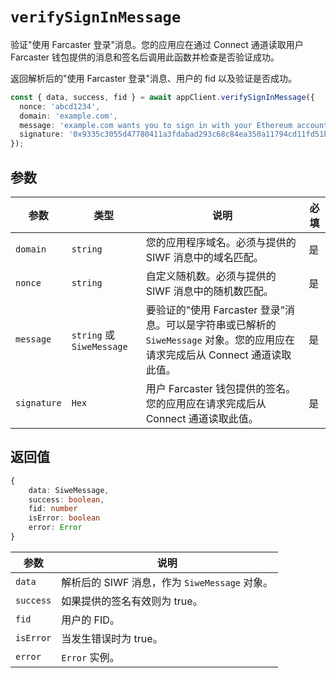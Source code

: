 # `verifySignInMessage`

验证"使用 Farcaster 登录"消息。您的应用应在通过 Connect 通道读取用户 Farcaster 钱包提供的消息和签名后调用此函数并检查是否验证成功。

返回解析后的"使用 Farcaster 登录"消息、用户的 fid 以及验证是否成功。

```ts
const { data, success, fid } = await appClient.verifySignInMessage({
  nonce: 'abcd1234',
  domain: 'example.com',
  message: 'example.com wants you to sign in with your Ethereum account…',
  signature: '0x9335c3055d47780411a3fdabad293c68c84ea350a11794cd11fd51b…',
});
```

## 参数

| 参数        | 类型                      | 说明                                                                                                                          | 必填 |
| ----------- | ------------------------- | ----------------------------------------------------------------------------------------------------------------------------- | ---- |
| `domain`    | `string`                  | 您的应用程序域名。必须与提供的 SIWF 消息中的域名匹配。                                                                        | 是   |
| `nonce`     | `string`                  | 自定义随机数。必须与提供的 SIWF 消息中的随机数匹配。                                                                          | 是   |
| `message`   | `string` 或 `SiweMessage` | 要验证的"使用 Farcaster 登录"消息。可以是字符串或已解析的 `SiweMessage` 对象。您的应用应在请求完成后从 Connect 通道读取此值。 | 是   |
| `signature` | `Hex`                     | 用户 Farcaster 钱包提供的签名。您的应用应在请求完成后从 Connect 通道读取此值。                                                | 是   |

## 返回值

```ts
{
    data: SiweMessage,
    success: boolean,
    fid: number
    isError: boolean
    error: Error
}
```

| 参数      | 说明                                          |
| --------- | --------------------------------------------- |
| `data`    | 解析后的 SIWF 消息，作为 `SiweMessage` 对象。 |
| `success` | 如果提供的签名有效则为 true。                 |
| `fid`     | 用户的 FID。                                  |
| `isError` | 当发生错误时为 true。                         |
| `error`   | `Error` 实例。                                |
